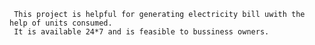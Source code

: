      This project is helpful for generating electricity bill uwith the help of units consumed.
     It is available 24*7 and is feasible to bussiness owners.
